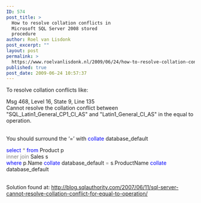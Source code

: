 ```yaml
---
ID: 574
post_title: >
  How to resolve collation conflicts in
  Microsoft SQL Server 2008 stored
  procedure
author: Roel van Lisdonk
post_excerpt: ""
layout: post
permalink: >
  https://www.roelvanlisdonk.nl/2009/06/24/how-to-resolve-collation-conflicts-in-microsoft-sql-server-2008-stored-procedure/
published: true
post_date: 2009-06-24 10:57:37
---
```

<p>To resolve collation conflicts like: </p>  <p>Msg 468, Level 16, State 9, Line 135   <br />Cannot resolve the collation conflict between &quot;SQL_Latin1_General_CP1_CI_AS&quot; and &quot;Latin1_General_CI_AS&quot; in the equal to operation.</p>  <p>   <br />You should surround the ‘=’ with <span style="color: blue">collate </span>database_default</p>  <p><span style="color: blue">select </span><span style="color: gray">* </span><span style="color: blue">from </span>Product p    <br /><span style="color: gray">inner join </span>Sales s    <br /><span style="color: blue">where </span>p<span style="color: gray">.</span>Name <span style="color: blue">collate </span>database_default <span style="color: gray">= </span>s<span style="color: gray">.</span>ProductName <span style="color: blue">collate </span>database_default</p> <a href="http://11011.net/software/vspaste"></a>  <p>   <br />Solution found at: <a title="http://blog.sqlauthority.com/2007/06/11/sql-server-cannot-resolve-collation-conflict-for-equal-to-operation/" href="http://blog.sqlauthority.com/2007/06/11/sql-server-cannot-resolve-collation-conflict-for-equal-to-operation/">http://blog.sqlauthority.com/2007/06/11/sql-server-cannot-resolve-collation-conflict-for-equal-to-operation/</a></p>